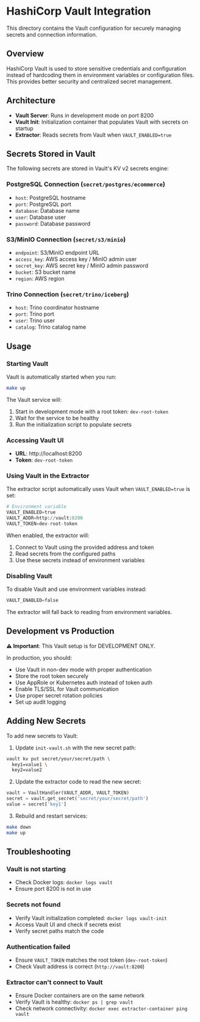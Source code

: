 # HashiCorp Vault Integration

This directory contains the Vault configuration for securely managing secrets and connection information.

## Overview

HashiCorp Vault is used to store sensitive credentials and configuration instead of hardcoding them in environment variables or configuration files. This provides better security and centralized secret management.

## Architecture

- **Vault Server**: Runs in development mode on port 8200
- **Vault Init**: Initialization container that populates Vault with secrets on startup
- **Extractor**: Reads secrets from Vault when `VAULT_ENABLED=true`

## Secrets Stored in Vault

The following secrets are stored in Vault's KV v2 secrets engine:

### PostgreSQL Connection (`secret/postgres/ecommerce`)
- `host`: PostgreSQL hostname
- `port`: PostgreSQL port
- `database`: Database name
- `user`: Database user
- `password`: Database password

### S3/MinIO Connection (`secret/s3/minio`)
- `endpoint`: S3/MinIO endpoint URL
- `access_key`: AWS access key / MinIO admin user
- `secret_key`: AWS secret key / MinIO admin password
- `bucket`: S3 bucket name
- `region`: AWS region

### Trino Connection (`secret/trino/iceberg`)
- `host`: Trino coordinator hostname
- `port`: Trino port
- `user`: Trino user
- `catalog`: Trino catalog name


## Usage

### Starting Vault

Vault is automatically started when you run:
```bash
make up
```

The Vault service will:
1. Start in development mode with a root token: `dev-root-token`
2. Wait for the service to be healthy
3. Run the initialization script to populate secrets

### Accessing Vault UI

- **URL**: http://localhost:8200
- **Token**: `dev-root-token`

### Using Vault in the Extractor

The extractor script automatically uses Vault when `VAULT_ENABLED=true` is set:

```python
# Environment variable
VAULT_ENABLED=true
VAULT_ADDR=http://vault:8200
VAULT_TOKEN=dev-root-token
```

When enabled, the extractor will:
1. Connect to Vault using the provided address and token
2. Read secrets from the configured paths
3. Use these secrets instead of environment variables

### Disabling Vault

To disable Vault and use environment variables instead:

```python
VAULT_ENABLED=false
```

The extractor will fall back to reading from environment variables.

## Development vs Production

**⚠️ Important**: This Vault setup is for DEVELOPMENT ONLY.

In production, you should:
- Use Vault in non-dev mode with proper authentication
- Store the root token securely
- Use AppRole or Kubernetes auth instead of token auth
- Enable TLS/SSL for Vault communication
- Use proper secret rotation policies
- Set up audit logging

## Adding New Secrets

To add new secrets to Vault:

1. Update `init-vault.sh` with the new secret path:
```bash
vault kv put secret/your/secret/path \
  key1=value1 \
  key2=value2
```

2. Update the extractor code to read the new secret:
```python
vault = VaultHandler(VAULT_ADDR, VAULT_TOKEN)
secret = vault.get_secret('secret/your/secret/path')
value = secret['key1']
```

3. Rebuild and restart services:
```bash
make down
make up
```

## Troubleshooting

### Vault is not starting
- Check Docker logs: `docker logs vault`
- Ensure port 8200 is not in use

### Secrets not found
- Verify Vault initialization completed: `docker logs vault-init`
- Access Vault UI and check if secrets exist
- Verify secret paths match the code

### Authentication failed
- Ensure `VAULT_TOKEN` matches the root token (`dev-root-token`)
- Check Vault address is correct (`http://vault:8200`)

### Extractor can't connect to Vault
- Ensure Docker containers are on the same network
- Verify Vault is healthy: `docker ps | grep vault`
- Check network connectivity: `docker exec extractor-container ping vault`
